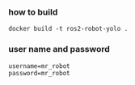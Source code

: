 ### how to build
```
docker build -t ros2-robot-yolo .
```

### user name and password
```
username=mr_robot
password=mr_robot
```
